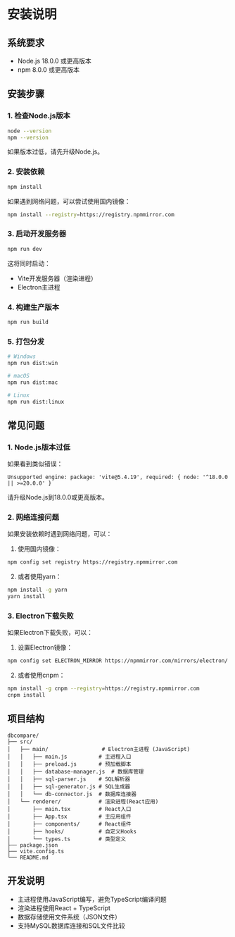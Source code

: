 # 安装说明

## 系统要求

- Node.js 18.0.0 或更高版本
- npm 8.0.0 或更高版本

## 安装步骤

### 1. 检查Node.js版本

```bash
node --version
npm --version
```

如果版本过低，请先升级Node.js。

### 2. 安装依赖

```bash
npm install
```

如果遇到网络问题，可以尝试使用国内镜像：

```bash
npm install --registry=https://registry.npmmirror.com
```

### 3. 启动开发服务器

```bash
npm run dev
```

这将同时启动：
- Vite开发服务器（渲染进程）
- Electron主进程

### 4. 构建生产版本

```bash
npm run build
```

### 5. 打包分发

```bash
# Windows
npm run dist:win

# macOS
npm run dist:mac

# Linux
npm run dist:linux
```

## 常见问题

### 1. Node.js版本过低

如果看到类似错误：
```
Unsupported engine: package: 'vite@5.4.19', required: { node: '^18.0.0 || >=20.0.0' }
```

请升级Node.js到18.0.0或更高版本。

### 2. 网络连接问题

如果安装依赖时遇到网络问题，可以：

1. 使用国内镜像：
```bash
npm config set registry https://registry.npmmirror.com
```

2. 或者使用yarn：
```bash
npm install -g yarn
yarn install
```

### 3. Electron下载失败

如果Electron下载失败，可以：

1. 设置Electron镜像：
```bash
npm config set ELECTRON_MIRROR https://npmmirror.com/mirrors/electron/
```

2. 或者使用cnpm：
```bash
npm install -g cnpm --registry=https://registry.npmmirror.com
cnpm install
```

## 项目结构

```
dbcompare/
├── src/
│   ├── main/                 # Electron主进程 (JavaScript)
│   │   ├── main.js          # 主进程入口
│   │   ├── preload.js       # 预加载脚本
│   │   ├── database-manager.js  # 数据库管理
│   │   ├── sql-parser.js    # SQL解析器
│   │   ├── sql-generator.js # SQL生成器
│   │   └── db-connector.js  # 数据库连接器
│   └── renderer/            # 渲染进程(React应用)
│       ├── main.tsx         # React入口
│       ├── App.tsx          # 主应用组件
│       ├── components/      # React组件
│       ├── hooks/           # 自定义Hooks
│       └── types.ts         # 类型定义
├── package.json
├── vite.config.ts
└── README.md
```

## 开发说明

- 主进程使用JavaScript编写，避免TypeScript编译问题
- 渲染进程使用React + TypeScript
- 数据存储使用文件系统（JSON文件）
- 支持MySQL数据库连接和SQL文件比较 